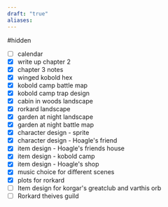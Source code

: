 ```yaml
---
draft: "true"
aliases:
---
```

#hidden 
- [ ] calendar
- [x] write up chapter 2
- [x] chapter 3 notes
- [x] winged kobold hex
- [x] kobold camp battle map
- [x] kobold camp trap design
- [x] cabin in woods landscape
- [x] rorkard landscape
- [x] garden at night landscape
- [x] garden at night battle map
- [x] character design - sprite
- [x] character design - Hoagle's friend
- [x] item design - Hoagle's friends house
- [x] item design - kobold camp
- [x] item design - Hoagle's shop
- [x] music choice for different scenes
- [x] plots for rorkard
- [ ] Item design for korgar's greatclub and varthis orb
- [ ] Rorkard theives guild